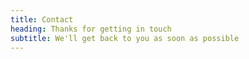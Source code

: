 ```yaml
---
title: Contact
heading: Thanks for getting in touch
subtitle: We'll get back to you as soon as possible
---
```

